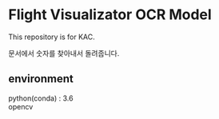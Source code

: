 # Flight Visualizator OCR Model
This repository is for KAC.

문서에서 숫자를 찾아내서 돌려줍니다.

## environment
python(conda) : 3.6   
opencv
